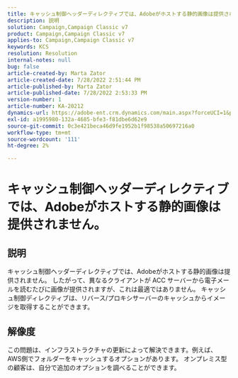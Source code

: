 ```yaml
---
title: キャッシュ制御ヘッダーディレクティブでは、Adobeがホストする静的画像は提供されません。
description: 説明
solution: Campaign,Campaign Classic v7
product: Campaign,Campaign Classic v7
applies-to: Campaign,Campaign Classic v7
keywords: KCS
resolution: Resolution
internal-notes: null
bug: false
article-created-by: Marta Zator
article-created-date: 7/28/2022 2:51:44 PM
article-published-by: Marta Zator
article-published-date: 7/28/2022 2:53:33 PM
version-number: 1
article-number: KA-20212
dynamics-url: https://adobe-ent.crm.dynamics.com/main.aspx?forceUCI=1&pagetype=entityrecord&etn=knowledgearticle&id=b37214c9-840e-ed11-82e5-000d3a369e6d
exl-id: a1995980-132a-4685-bfe3-f81dbe6d62e9
source-git-commit: 0c3e421beca46d9fe1952b1f98538a50697216a0
workflow-type: tm+mt
source-wordcount: '111'
ht-degree: 2%

---
```


# キャッシュ制御ヘッダーディレクティブでは、Adobeがホストする静的画像は提供されません。

## 説明

キャッシュ制御ヘッダーディレクティブでは、Adobeがホストする静的画像は提供されません。 したがって、異なるクライアントが ACC サーバーから電子メールを読むたびに画像が提供されますが、これは最適ではありません。 キャッシュ制御ディレクティブは、リバース/プロキシサーバーのキャッシュからイメージを取得することができます。

## 解像度


この問題は、インフラストラクチャの更新によって解決できます。例えば、AWS側でフォルダーをキャッシュするオプションがあります。 オンプレミス型の顧客は、自分で追加のオプションを調べることができます。
